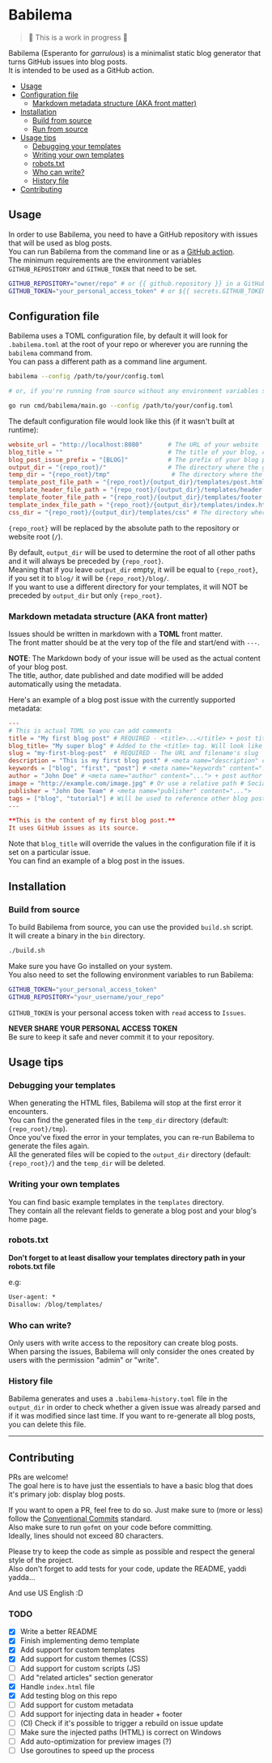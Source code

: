 # Babilema

  
> 🚧 This is a work in progress 🚧  
  

Babilema (Esperanto for _garrulous_) is a minimalist static blog generator that
turns GitHub issues into blog posts.  
It is intended to be used as a GitHub action.

- [Usage](#usage)
- [Configuration file](#configuration-file)
  * [Markdown metadata structure (AKA front matter)](#markdown-metadata-structure-aka-front-matter)
- [Installation](#installation)
  * [Build from source](#build-from-source)
  * [Run from source](#run-from-source)
- [Usage tips](#usage-tips)
  * [Debugging your templates](#debugging-your-templates)
  * [Writing your own templates](#writing-your-own-templates)
  * [robots.txt](#robotstxt)
  * [Who can write?](#who-can-write)
  * [History file](#history-file)
- [Contributing](#contributing)

## Usage
In order to use Babilema, you need to have a GitHub repository with issues that will be used as blog posts.  
You can run Babilema from the command line or as a [GitHub action](https://github.com/ByteBakersCo/babilema-action).  
The minimum requirements are the environment variables `GITHUB_REPOSITORY` and `GITHUB_TOKEN` that need to be set.  

```bash
GITHUB_REPOSITORY="owner/repo" # or {{ github.repository }} in a GitHub action
GITHUB_TOKEN="your_personal_access_token" # or ${{ secrets.GITHUB_TOKEN }} in a GitHub action
```

## Configuration file
Babilema uses a TOML configuration file, by default it will look for
`.babilema.toml` at the root of your repo or wherever you are running the `babilema` command from.  
You can pass a different path as a command line argument.
```bash
babilema --config /path/to/your/config.toml

# or, if you're running from source without any environment variables set

go run cmd/babilema/main.go --config /path/to/your/config.toml
```

The default configuration file would look like this (if it wasn't built at runtime):
```toml 
website_url = "http://localhost:8080"       # The URL of your website
blog_title = ""                             # The title of your blog, can be overwritten per issue
blog_post_issue_prefix = "[BLOG]"           # The prefix of your blog post issues title
output_dir = "{repo_root}/"                 # The directory where the generated html files will be saved
temp_dir = "{repo_root}/tmp"                 # The directory where the temporary files will be saved
template_post_file_path = "{repo_root}/{output_dir}/templates/post.html"
template_header_file_path = "{repo_root}/{output_dir}/templates/header.html"
template_footer_file_path = "{repo_root}/{output_dir}/templates/footer.html"
template_index_file_path = "{repo_root}/{output_dir}/templates/index.html" # Your blog's homepage file
css_dir = "{repo_root}/{output_dir}/templates/css" # The directory where the CSS files are stored (if any)
```

`{repo_root}` will be replaced by the absolute path to the repository or website root (`/`).  

By default, `output_dir` will be used to determine the root of all other paths and it will always be preceded by `{repo_root}`.  
Meaning that if you leave `output_dir` empty, it will be equal to `{repo_root}`, if you set it to `blog/` it will be `{repo_root}/blog/`.  
If you want to use a different directory for your templates, it will NOT be preceded by `output_dir` but only `{repo_root}`.  

### Markdown metadata structure (AKA front matter)
Issues should be written in markdown with a **TOML** front matter.  
The front matter should be at the very top of the file and start/end with `---`.  

**NOTE**: The Markdown body of your issue will be used as the actual content of your blog post.  
The title, author, date published and date modified will be added automatically using the metadata.  

Here's an example of a blog post issue with the currently supported metadata:  
```toml
---
# This is actual TOML so you can add comments
title = "My first blog post" # REQUIRED - <title>...</title> + post title
blog_title= "My super blog" # Added to the <title> tag. Will look like <title>My first blog post - My super blog</title>
slug = "my-first-blog-post"  # REQUIRED - The URL and filename's slug
description = "This is my first blog post" # <meta name="description" content="...">
keywords = ["blog", "first", "post"] # <meta name="keywords" content="...">
author = "John Doe" # <meta name="author" content="..."> + post author
image = "http://example.com/image.jpg" # Or use a relative path # Social media/SEO image
publisher = "John Doe Team" # <meta name="publisher" content="...">
tags = ["blog", "tutorial"] # Will be used to reference other blog posts
---

**This is the content of my first blog post.**  
It uses GitHub issues as its source.  
```

Note that `blog_title` will override the values in the configuration file if it 
is set on a particular issue.  
You can find an example of a blog post in the issues.  

## Installation
### Build from source
To build Babilema from source, you can use the provided `build.sh` script.  
It will create a binary in the `bin` directory.  
```bash
./build.sh
```

Make sure you have Go installed on your system.  
You also need to set the following environment variables to run Babilema:  
```bash
GITHUB_TOKEN="your_personal_access_token"
GITHUB_REPOSITORY="your_username/your_repo"
```

`GITHUB_TOKEN` is your personal access token with `read` access to `Issues`.  

**NEVER SHARE YOUR PERSONAL ACCESS TOKEN**  
Be sure to keep it safe and never commit it to your repository.  

## Usage tips
### Debugging your templates
When generating the HTML files, Babilema will stop at the first error it encounters.  
You can find the generated files in the `temp_dir` directory (default: `{repo_root}/tmp`).  
Once you've fixed the error in your templates, you can re-run Babilema to generate the files again.  
All the generated files will be copied to the `output_dir` directory (default: `{repo_root}/`) and the `temp_dir` will be deleted.  

### Writing your own templates
You can find basic example templates in the `templates` directory.  
They contain all the relevant fields to generate a blog post and your blog's home page.  

### robots.txt
**Don't forget to at least disallow your templates directory path in your
robots.txt file**

e.g:  
```txt
User-agent: *
Disallow: /blog/templates/
```

### Who can write?
Only users with write access to the repository can create blog posts.  
When parsing the issues, Babilema will only consider the ones created by users with the permission "admin" or "write".    

### History file

Babilema generates and uses a `.babilema-history.toml` file in the `output_dir` in order to
check whether a given issue was already parsed and if it was modified since
last time.  If you want to re-generate all blog posts, you can delete this
file.

---
## Contributing
PRs are welcome!  
The goal here is to have just the essentials to have a basic blog that does it's primary job: display blog posts.  

If you want to open a PR, feel free to do so. 
Just make sure to (more or less) follow the [Conventional Commits](https://www.conventionalcommits.org/en/v1.0.0/) standard.  
Also make sure to run `gofmt` on your code before committing.  
Ideally, lines should not exceed 80 characters.  

Please try to keep the code as simple as possible and respect the general style of the project.  
Also don't forget to add tests for your code, update the README, yaddi yadda...

And use US English :D  

### TODO

- [x] Write a better README
- [x] Finish implementing demo template
- [x] Add support for custom templates
- [x] Add support for custom themes (CSS)
- [ ] Add support for custom scripts (JS)
- [ ] Add "related articles" section generator
- [x] Handle `index.html` file
- [x] Add testing blog on this repo
- [ ] Add support for custom metadata
- [ ] Add support for injecting data in header + footer
- [ ] (CI) Check if it's possible to trigger a rebuild on issue update
- [ ] Make sure the injected paths (HTML) is correct on Windows
- [ ] Add auto-optimization for preview images (?)
- [ ] Use goroutines to speed up the process
